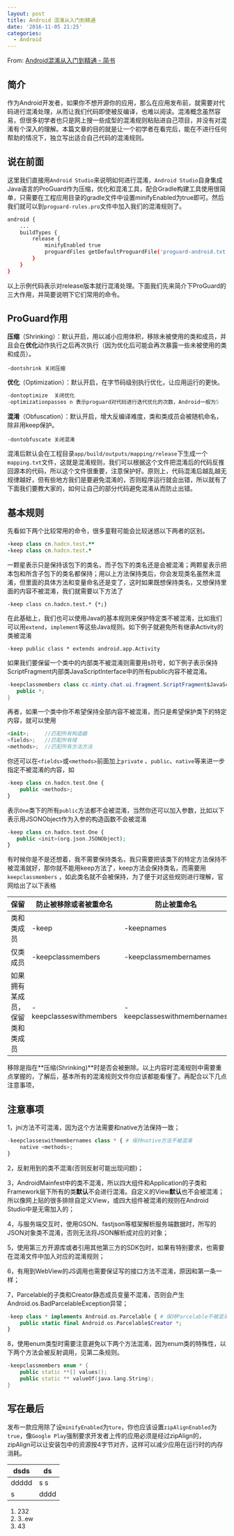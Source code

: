 ```yaml
---
layout: post
title: Android 混淆从入门到精通
date: '2016-11-05 21:25'
categories:
  - Android
---
```


From: [Android混淆从入门到精通 - 简书](http://www.jianshu.com/p/7436a1a32891)

## 简介

作为Android开发者，如果你不想开源你的应用，那么在应用发布前，就需要对代码进行混淆处理，从而让我们代码即使被反编译，也难以阅读。混淆概念虽然容易，但很多初学者也只是网上搜一些成型的混淆规则粘贴进自己项目，并没有对混淆有个深入的理解。本篇文章的目的就是让一个初学者在看完后，能在不进行任何帮助的情况下，独立写出适合自己代码的混淆规则。

<!-- more -->

## 说在前面

这里我们直接用`Android Studio`来说明如何进行混淆，`Android Studio`自身集成Java语言的ProGuard作为压缩，优化和混淆工具，配合Gradle构建工具使用很简单，只需要在工程应用目录的gradle文件中设置minifyEnabled为true即可。然后我们就可以到`proguard-rules.pro`文件中加入我们的混淆规则了。

```bash
android {
    ...
    buildTypes {
        release {
            minifyEnabled true
            proguardFiles getDefaultProguardFile('proguard-android.txt'), 'proguard-rules.pro'
        }
    }
}
```

以上示例代码表示对release版本就行混淆处理。下面我们先来简介下ProGuard的三大作用，并简要说明下它们常用的命令。

## ProGuard作用

**压缩**（Shrinking）：默认开启，用以减小应用体积，移除未被使用的类和成员，并且会在**优化**动作执行之后再次执行（因为优化后可能会再次暴露一些未被使用的类和成员）。

```
-dontshrink 关闭压缩
```

**优化**（Optimization）：默认开启，在字节码级别执行优化，让应用运行的更快。

```cpp
-dontoptimize  关闭优化
-optimizationpasses n 表示proguard对代码进行迭代优化的次数，Android一般为5
```

**混淆**（Obfuscation）：默认开启，增大反编译难度，类和类成员会被随机命名，除非用keep保护。

```
-dontobfuscate 关闭混淆
```

混淆后默认会在工程目录`app/build/outputs/mapping/release`下生成一个`mapping.txt`文件，这就是混淆规则，我们可以根据这个文件把混淆后的代码反推回源本的代码，所以这个文件很重要，注意保护好。原则上，代码混淆后越乱越无规律越好，但有些地方我们是要避免混淆的，否则程序运行就会出错，所以就有了下面我们要教大家的，如何让自己的部分代码避免混淆从而防止出错。

## 基本规则

先看如下两个比较常用的命令，很多童鞋可能会比较迷惑以下两者的区别。

```ruby
-keep class cn.hadcn.test.**
-keep class cn.hadcn.test.*
```

一颗星表示只是保持该包下的类名，而子包下的类名还是会被混淆；两颗星表示把本包和所含子包下的类名都保持；用以上方法保持类后，你会发现类名虽然未混淆，但里面的具体方法和变量命名还是变了，这时如果既想保持类名，又想保持里面的内容不被混淆，我们就需要以下方法了

`-keep class cn.hadcn.test.* {*;}`

在此基础上，我们也可以使用Java的基本规则来保护特定类不被混淆，比如我们可以用`extend`，`implement`等这些Java规则。如下例子就避免所有继承Activity的类被混淆

`-keep public class * extends android.app.Activity`

如果我们要保留一个类中的内部类不被混淆则需要用`$`符号，如下例子表示保持ScriptFragment内部类JavaScriptInterface中的所有public内容不被混淆。

```java
-keepclassmembers class cc.ninty.chat.ui.fragment.ScriptFragment$JavaScriptInterface {
   public *;
}
```

再者，如果一个类中你不希望保持全部内容不被混淆，而只是希望保护类下的特定内容，就可以使用

```swift
<init>;     //匹配所有构造器
<fields>;   //匹配所有域
<methods>;  //匹配所有方法方法
```

你还可以在`<fields>`或`<methods>`前面加上`private` 、`public`、`native`等来进一步指定不被混淆的内容，如

```php
-keep class cn.hadcn.test.One {
    public <methods>;
}
```

表示`One`类下的所有`public`方法都不会被混淆，当然你还可以加入参数，比如以下表示用JSONObject作为入参的构造函数不会被混淆

```php
-keep class cn.hadcn.test.One {
   public <init>(org.json.JSONObject);
}
```

有时候你是不是还想着，我不需要保持类名，我只需要把该类下的特定方法保持不被混淆就好，那你就不能用keep方法了，keep方法会保持类名，而需要用`keepclassmembers` ，如此类名就不会被保持，为了便于对这些规则进行理解，官网给出了以下表格

保留              | 防止被移除或者被重命名             | 防止被重命名
--------------- | ----------------------- | ---------------------------
类和类成员           | -keep                   | -keepnames
仅类成员            | -keepclassmembers       | -keepclassmembernames
如果拥有某成员，保留类和类成员 | -keepclasseswithmembers | -keepclasseswithmembernames

移除是指在**压缩(Shrinking)**时是否会被删除。以上内容时混淆规则中需要重点掌握的，了解后，基本所有的混淆规则文件你应该都能看懂了。再配合以下几点注意事项，

## 注意事项

1，jni方法不可混淆，因为这个方法需要和native方法保持一致；

```php
-keepclasseswithmembernames class * { # 保持native方法不被混淆
    native <methods>;
}
```

2，反射用到的类不混淆(否则反射可能出现问题)；

3，AndroidMainfest中的类不混淆，所以四大组件和Application的子类和Framework层下所有的类**默认**不会进行混淆。自定义的View**默认**也不会被混淆；所以像网上贴的很多排除自定义View，或四大组件被混淆的规则在Android Studio中是无需加入的；

4，与服务端交互时，使用GSON、fastjson等框架解析服务端数据时，所写的JSON对象类不混淆，否则无法将JSON解析成对应的对象；

5，使用第三方开源库或者引用其他第三方的SDK包时，如果有特别要求，也需要在混淆文件中加入对应的混淆规则；

6，有用到WebView的JS调用也需要保证写的接口方法不混淆，原因和第一条一样；

7，Parcelable的子类和Creator静态成员变量不混淆，否则会产生Android.os.BadParcelableException异常；

```php
-keep class * implements Android.os.Parcelable { # 保持Parcelable不被混淆
    public static final Android.os.Parcelable$Creator *;
}
```

8，使用enum类型时需要注意避免以下两个方法混淆，因为enum类的特殊性，以下两个方法会被反射调用，见第二条规则。

```cpp
-keepclassmembers enum * {
    public static **[] values();
    public static ** valueOf(java.lang.String);
}
```

## 写在最后

发布一款应用除了设`minifyEnabled`为`ture`，你也应该设置`zipAlignEnabled`为`true`，像`Google Play`强制要求开发者上传的应用必须是经过zipAlign的，zipAlign可以让安装包中的资源按4字节对齐，这样可以减少应用在运行时的内存消耗。


dsds  | ds
--|--
ddddd  | s s
s  |  dddd

1. 232
5. 3..ew
3. 43
